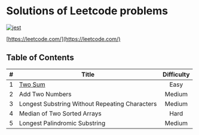# Solutions of Leetcode problems

[![jest](https://img.shields.io/badge/jest-25.1.0-green.svg)](https://jestjs.io/)

[https://leetcode.com/](https://leetcode.com/)

## Table of Contents

|  #  | Title                                          | Difficulty |
| :-: | ---------------------------------------------- | :--------: |
|  1  | [Two Sum](_problems/pr_200215_01)              |    Easy    |
|  2  | Add Two Numbers                                |   Medium   |
|  3  | Longest Substring Without Repeating Characters |   Medium   |
|  4  | Median of Two Sorted Arrays                    |    Hard    |
|  5  | Longest Palindromic Substring                  |   Medium   |
